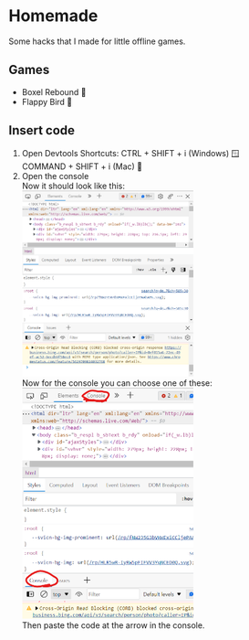# Homemade
Some hacks that I made for little offline games.

## Games
- Boxel Rebound 🎲
- Flappy Bird 🐥

## Insert code
1. Open Devtools
Shortcuts: CTRL + SHIFT + i (Windows) 🪟 \
           COMMAND + SHIFT + i (Mac) 🍎
2. Open the console \
Now it should look like this: \
<img src="Images/devtools.png" alt="" width="300"/> \
Now for the console you can choose one of these: \
<img src="Images/console.png" alt="" width="300"/> \
Then paste the code at the arrow in the console.
